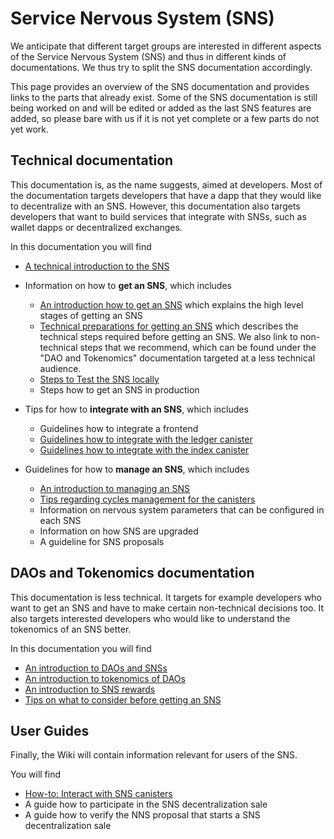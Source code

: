 # Service Nervous System (SNS)

We anticipate that different target groups are interested
in different aspects of the Service Nervous System (SNS)
and thus in different kinds of documentations.
We thus try to split the SNS documentation accordingly.

This page provides an overview of the SNS documentation and 
provides links to the parts that already exist.
Some of the SNS documentation is still being worked on and will be 
edited or added as the last SNS features are added, so please bare with
us if it is not yet complete or a few parts do not yet work.


## Technical documentation
This documentation is, as the name suggests, aimed at
developers.
Most of the documentation targets developers that have
a dapp that they would like to decentralize with an SNS. 
However, this documentation also targets developers that
want to build services that integrate with SNSs, such as wallet dapps
or decentralized exchanges.  

In this documentation you will find
* [A technical introduction to the SNS](sns-intro.md)

* Information on how to **get an SNS**, which includes
    * [An introduction how to get an SNS](get-sns/get-sns-intro.md) which
      explains the high level stages of getting an SNS
    * [Technical preparations for getting an SNS](get-sns/preparation.md) which
      describes the technical steps required before getting an SNS.
      We also link to non-technical steps that we recommend,
      which can be found under the "DAO and Tokenomics" documentation
      targeted at a less technical audience.
    * [Steps to Test the SNS locally](get-sns/local-testing.md)
    * Steps how to get an SNS in production <!--[Steps how to get an SNS in production](get-sns/get-sns-production.md)-->
  
* Tips for how to **integrate with an SNS**, which includes
  * Guidelines how to integrate a frontend <!--[Guidelines how to integrate a frontend](integrate-sns/frontend-integration.md)-->
  * [Guidelines how to integrate with the ledger canister](integrate-sns/ledger-integration.md)
  * [Guidelines how to integrate with the index canister](integrate-sns/index-integration.md)

* Guidelines for how to **manage an SNS**, which includes
  * [An introduction to managing an SNS](managing-sns/manage-sns-intro.md)
  * [Tips regarding cycles management for the canisters](managing-sns/cycles-usage.md)
  * Information on nervous system parameters that can be configured
    in each SNS <!--[Information on nervous system parameters that can be configured
    in each SNS](managing-sns/nervous-system-parameters.md)-->
  * Information on how SNS are upgraded <!--[Information on how SNS are upgraded](managing-sns/upgradeSNS.md)-->  
  * A guideline for SNS proposals <!--[A guideline for SNS proposals](managing-sns/proposal-guide.md)-->
 
## DAOs and Tokenomics documentation 
This documentation is less technical.
It targets for example developers who want to get an SNS and
have to make certain non-technical decisions too.
It also targets interested developers who would like to understand
the tokenomics of an SNS better.

In this documentation you will find
* [An introduction to DAOs and SNSs](../../../tokenomics/sns/sns-intro-tokens.md)
* [An introduction to tokenomics of DAOs](../../../tokenomics/sns/tokenomics.md)
* [An introduction to SNS rewards](../../../tokenomics/sns/rewards.md)
* [Tips on what to consider before getting an SNS](../../../tokenomics/sns/predeployment-considerations.md)


## User Guides
Finally, the Wiki will contain information relevant for 
users of the SNS.

You will find
* [How-to: Interact with SNS canisters](https://wiki.internetcomputer.org/wiki/How-to:_Interact_with_SNS_canisters)
* A guide how to participate in the SNS decentralization sale
* A guide how to verify the NNS proposal that starts a SNS decentralization sale
